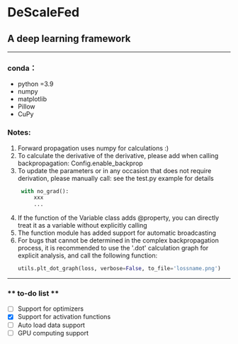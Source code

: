 # DeScaleFed
## A deep learning framework

***

###  conda：
>
+  python =3.9
+  numpy
+  matplotlib
+  Pillow
+  CuPy

### **Notes:**
1. Forward propagation uses numpy for calculations :)
2. To calculate the derivative of the derivative, please add when calling backpropagation: Config.enable_backprop
3. To update the parameters or in any occasion that does not require derivation, please manually call: see the test.py example for details
   ~~~python
    with no_grad():
        xxx
        ...
   ~~~
4. If the function of the Variable class adds @property, you can directly treat it as a variable without explicitly calling
5. The function module has added support for automatic broadcasting
6. For bugs that cannot be determined in the complex backpropagation process, it is recommended to use the '.dot' calculation graph for explicit analysis, and call the following function: 
    ~~~python
    utils.plt_dot_graph(loss, verbose=False, to_file='lossname.png')
    ~~~

***
### ** to-do list **
- [ ] Support for optimizers
- [X] Support for activation functions
- [ ] Auto load data support
- [ ] GPU computing support
